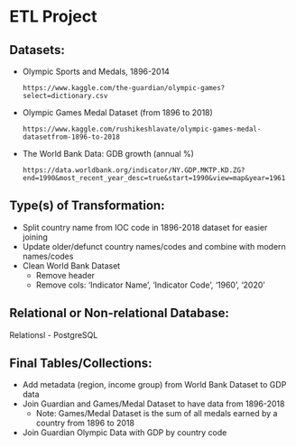 # ETL Project

## Datasets:
* Olympic Sports and Medals, 1896-2014

  ```https://www.kaggle.com/the-guardian/olympic-games?select=dictionary.csv```
* Olympic Games Medal Dataset (from 1896 to 2018)

  ```https://www.kaggle.com/rushikeshlavate/olympic-games-medal-datasetfrom-1896-to-2018```
* The World Bank Data: GDB growth (annual %)

  ```https://data.worldbank.org/indicator/NY.GDP.MKTP.KD.ZG?end=1990&most_recent_year_desc=true&start=1990&view=map&year=1961```


## Type(s) of Transformation: 
* Split country name from IOC code in 1896-2018 dataset for easier joining
* Update older/defunct country names/codes and combine with modern names/codes 
* Clean World Bank Dataset
  * Remove header
  * Remove cols: ‘Indicator Name’, ‘Indicator Code’, ‘1960’, ‘2020’

## Relational or Non-relational Database:
Relationsl - PostgreSQL

## Final Tables/Collections:
* Add metadata (region, income group) from World Bank Dataset to GDP data
* Join Guardian and Games/Medal Dataset to have data from 1896-2018
  * Note: Games/Medal Dataset is the sum of all medals earned by a country from 1896 to 2018
* Join Guardian Olympic Data with GDP by country code

